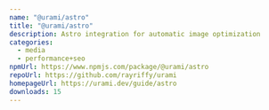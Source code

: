 ```yaml
---
name: "@urami/astro"
title: "@urami/astro"
description: Astro integration for automatic image optimization
categories:
  - media
  - performance+seo
npmUrl: https://www.npmjs.com/package/@urami/astro
repoUrl: https://github.com/rayriffy/urami
homepageUrl: https://urami.dev/guide/astro
downloads: 15
---
```

